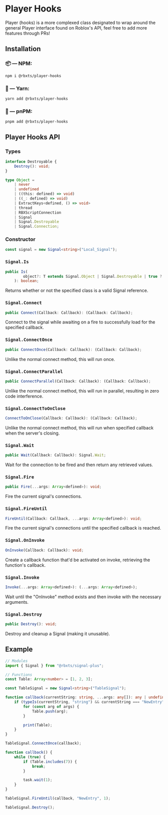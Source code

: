 # Player Hooks

Player (hooks) is a more complexed class designated to wrap around the general Player interface found on Roblox's API, feel free to add more features through PRs!

## Installation

### 📦 — NPM:

```
npm i @rbxts/player-hooks
```

### 🧶 — Yarn:

```
yarn add @rbxts/player-hooks
```

### 📀 — pnPM:

```
pnpm add @rbxts/player-hooks
```

## Player Hooks API

### Types

```ts
interface Destroyable {
	Destroy(): void;
}

type Object =
	| never
	| undefined
	| ((this: defined) => void)
	| ((_: defined) => void)
	| ExtractKeys<defined, () => void>
	| thread
	| RBXScriptConnection
	| Signal
	| Signal.Destroyable
	| Signal.Connection;
```

### Constructor

```ts
const signal = new Signal<string>("Local_Signal");
```

### `Signal.Is`

```ts
public Is(
		object?: T extends Signal.Object | Signal.Destroyable | true ? RBXScriptConnection : T | defined,
	): boolean;
```

Returns whether or not the specified class is a valid Signal reference.

### `Signal.Connect`

```ts
public Connect(Callback: Callback): (Callback: Callback);
```

Connect to the signal while awaiting on a fire to successfully load for the specified callback.

### `Signal.ConnectOnce`

```ts
public ConnectOnce(Callback: Callback): (Callback: Callback);
```

Unlike the normal connect method, this will run once.

### `Signal.ConnectParallel`

```ts
public ConnectParallel(Callback: Callback): (Callback: Callback);
```

Unlike the normal connect method, this will run in parallel, resulting in zero code interference.

### `Signal.ConnectToOnClose`

```ts
ConnectToOnClose(Callback: Callback): (Callback: Callback);
```

Unlike the normal connect method, this will run when specified callback when the server's closing.

### `Signal.Wait`

```ts
public Wait(Callback: Callback): Signal.Wait;
```

Wait for the connection to be fired and then return any retrieved values.

### `Signal.Fire`

```ts
public Fire(...args: Array<defined>): void;
```

Fire the current signal's connections.

### `Signal.FireUntil`

```ts
FireUntil(Callback: Callback, ...args: Array<defined>): void;
```

Fire the current signal's connections until the specified callback is reached.

### `Signal.OnInvoke`

```ts
OnInvoke(Callback: Callback): void;
```

Create a callback function that'd be activated on invoke, retrieving the function's callback.

### `Signal.Invoke`

```ts
Invoke(...args: Array<defined>): (...args: Array<defined>);
```

Wait until the "OnInvoke" method exists and then invoke with the necessary arguments.

### `Signal.Destroy`

```ts
public Destroy(): void;
```

Destroy and cleanup a Signal (making it unusable).

## Example

```ts
// Modules
import { Signal } from "@rbxts/signal-plus";

// Functions
const Table: Array<number> = [1, 2, 3];

const TableSignal = new Signal<string>("TableSignal");

function callback(currentString: string, ...args: any[]): any | undefined {
	if (typeIs(currentString, "string") && currentString === "NewEntry") {
		for (const arg of args) {
			Table.push(arg);
		}

		print(Table);
	}
}

TableSignal.ConnectOnce(callback);

function callback() {
	while (true) {
		if (Table.includes(7)) {
			break;
		}

		task.wait(1);
	}
}

TableSignal.FireUntil(callback, "NewEntry", 1);

TableSignal.Destroy();
```
